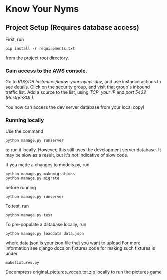 # Know Your Nyms

## Project Setup (Requires database access)

First, run

```
pip install -r requirements.txt
```

from the project root directory.


### Gain access to the AWS console.

Go to *RDS/DB Instances/know-your-nyms-dev*, and use instance actions to see details.
Click on the security group, and visit that group's inbound traffic list. 
Add a source to the list, using *TCP*, *your IP* and *port 5432 (PostgreSQL)*.

You now can access the dev server database from your local copy! 


### Running locally

Use the command

```
python manage.py runserver
```

to run it locally. However, this still uses the development server database. 
It may be slow as a result, but it's not indicative of slow code.

If you made a changes to models.py, run

```
python manage.py makemigrations
python manage.py migrate
```
before running

```
python manage.py runserver
```

To test, run
```
python manage.py test
```

To pre-populate a database locally, run
```
python manage.py loaddata data.json
```
where data.json is your json file that you want to upload
For more information see django docs on fixtures
code for making such fixtures is under 
```
makefixtures.py
```

Decompress original_pictures_vocab.txt.zip locally to run the pictures game